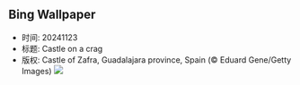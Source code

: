 ## Bing Wallpaper
- 时间: 20241123
- 标题: Castle on a crag
- 版权: Castle of Zafra, Guadalajara province, Spain (© Eduard Gene/Getty Images)
![](https://cn.bing.com/th?id=OHR.ZafraCastle_EN-US5032917939_UHD.jpg&rf=LaDigue_UHD.jpg&pid=hp&w=3840&h=2160&rs=1&c=4)
